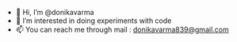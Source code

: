 - 👋 Hi, I’m @donikavarma
- 👀 I’m interested in doing experiments with code
- 📫 You can reach me through mail : donikavarma839@gmail.com

<!---
donikavarma/donikavarma is a ✨ special ✨ repository because its `README.md` (this file) appears on your GitHub profile.
You can click the Preview link to take a look at your changes.
--->
